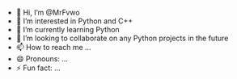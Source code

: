 - 👋 Hi, I’m @MrFvwo
- 👀 I’m interested in Python and C++
- 🌱 I’m currently learning Python
- 💞️ I’m looking to collaborate on any Python projects in the future
- 📫 How to reach me ...
- 😄 Pronouns: ...
- ⚡ Fun fact: ...

<!---
MrFvwo/MrFvwo is a ✨ special ✨ repository because its `README.md` (this file) appears on your GitHub profile.
You can click the Preview link to take a look at your changes.
--->
